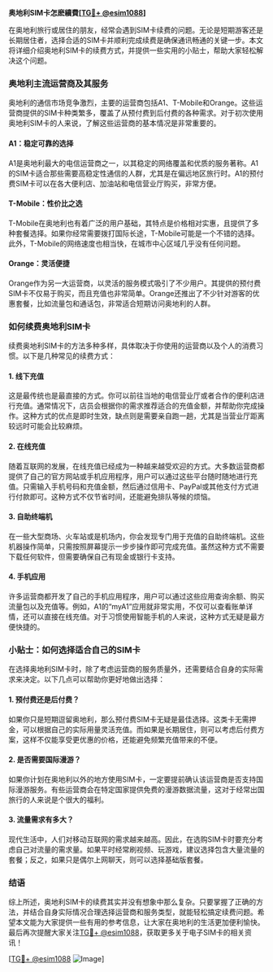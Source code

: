 **奥地利SIM卡怎麽續費[[TG💪+ @esim1088](https://t.me/s/esim1088)]**

在奥地利旅行或居住的朋友，经常会遇到SIM卡续费的问题。无论是短期游客还是长期居住者，选择合适的SIM卡并顺利完成续费是确保通讯畅通的关键一步。本文将详细介绍奥地利SIM卡的续费方式，并提供一些实用的小贴士，帮助大家轻松解决这个问题。

### 奥地利主流运营商及其服务

奥地利的通信市场竞争激烈，主要的运营商包括A1、T-Mobile和Orange。这些运营商提供的SIM卡种类繁多，覆盖了从预付费到后付费的各种需求。对于初次使用奥地利SIM卡的人来说，了解这些运营商的基本情况是非常重要的。

#### A1：稳定可靠的选择
A1是奥地利最大的电信运营商之一，以其稳定的网络覆盖和优质的服务著称。A1的SIM卡适合那些需要高稳定性通信的人群，尤其是在偏远地区旅行时。A1的预付费SIM卡可以在各大便利店、加油站和电信营业厅购买，非常方便。

#### T-Mobile：性价比之选
T-Mobile在奥地利也有着广泛的用户基础，其特点是价格相对实惠，且提供了多种套餐选择。如果你经常需要拨打国际长途，T-Mobile可能是一个不错的选择。此外，T-Mobile的网络速度也相当快，在城市中心区域几乎没有任何问题。

#### Orange：灵活便捷
Orange作为另一大运营商，以灵活的服务模式吸引了不少用户。其提供的预付费SIM卡不仅易于购买，而且充值也非常简单。Orange还推出了不少针对游客的优惠套餐，比如流量包和通话包，非常适合短期访问奥地利的人群。

### 如何续费奥地利SIM卡

续费奥地利SIM卡的方法多种多样，具体取决于你使用的运营商以及个人的消费习惯。以下是几种常见的续费方式：

#### 1. 线下充值
这是最传统也是最直接的方式。你可以前往当地的电信营业厅或者合作的便利店进行充值。通常情况下，店员会根据你的需求推荐适合的充值金额，并帮助你完成操作。这种方式的优点是即时生效，缺点则是需要亲自跑一趟，尤其是当营业厅距离较远时可能会比较麻烦。

#### 2. 在线充值
随着互联网的发展，在线充值已经成为一种越来越受欢迎的方式。大多数运营商都提供了自己的官方网站或手机应用程序，用户可以通过这些平台随时随地进行充值。只需输入手机号码和充值金额，然后通过信用卡、PayPal或其他支付方式进行付款即可。这种方式不仅节省时间，还能避免排队等候的烦恼。

#### 3. 自助终端机
在一些大型商场、火车站或是机场内，你会发现专门用于充值的自助终端机。这些机器操作简单，只需按照屏幕提示一步步操作即可完成充值。虽然这种方式不需要下载任何软件，但需要确保自己有现金或银行卡支持。

#### 4. 手机应用
许多运营商都开发了自己的手机应用程序，用户可以通过这些应用查询余额、购买流量包以及充值等。例如，A1的“myA1”应用就非常实用，不仅可以查看账单详情，还可以直接在线充值。对于习惯使用智能手机的人来说，这种方式无疑是最方便快捷的。

### 小贴士：如何选择适合自己的SIM卡

在选择奥地利SIM卡时，除了考虑运营商的服务质量外，还需要结合自身的实际需求来决定。以下几点可以帮助你更好地做出选择：

#### 1. 预付费还是后付费？
如果你只是短期逗留奥地利，那么预付费SIM卡无疑是最佳选择。这类卡无需押金，可以根据自己的实际用量灵活充值。而如果是长期居住，则可以考虑后付费方案，这样不仅能享受更优惠的价格，还能避免频繁充值带来的不便。

#### 2. 是否需要国际漫游？
如果你计划在奥地利以外的地方使用SIM卡，一定要提前确认该运营商是否支持国际漫游服务。有些运营商会在特定国家提供免费的漫游数据流量，这对于经常出国旅行的人来说是个很大的福利。

#### 3. 流量需求有多大？
现代生活中，人们对移动互联网的需求越来越高。因此，在选购SIM卡时要充分考虑自己对流量的需求量。如果平时经常刷视频、玩游戏，建议选择包含大量流量的套餐；反之，如果只是偶尔上网聊天，则可以选择基础版套餐。

### 结语

综上所述，奥地利SIM卡的续费其实并没有想象中那么复杂。只要掌握了正确的方法，并结合自身实际情况合理选择运营商和服务类型，就能轻松搞定续费问题。希望本文能为大家提供一些有用的参考信息，让大家在奥地利的生活更加便利愉快。最后再次提醒大家关注[TG💪+ @esim1088](https://t.me/s/esim1088)，获取更多关于电子SIM卡的相关资讯！

[[TG💪+ @esim1088](https://t.me/s/esim1088) ![Image](https://i.postimg.cc/4NQfJmqS/Snipaste-2025-05-13-00-14-12.png)]